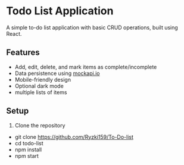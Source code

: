 # Todo List Application

A simple to-do list application with basic CRUD operations, built using React.

## Features

- Add, edit, delete, and mark items as complete/incomplete
- Data persistence using [mockapi.io](https://mockapi.io/)
- Mobile-friendly design
- Optional dark mode
- multiple lists of items

## Setup

1. Clone the repository

- git clone https://github.com/Ryzki159/To-Do-list
- cd todo-list
- npm install
- npm start
   
